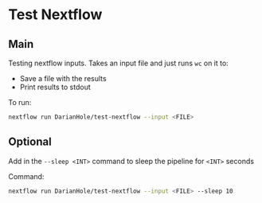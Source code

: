 # Test Nextflow

## Main
Testing nextflow inputs. Takes an input file and just runs `wc` on it to:
- Save a file with the results
- Print results to stdout

To run:
```bash
nextflow run DarianHole/test-nextflow --input <FILE>
```

## Optional
Add in the `--sleep <INT>` command to sleep the pipeline for `<INT>` seconds

Command:
```bash
nextflow run DarianHole/test-nextflow --input <FILE> --sleep 10
```
